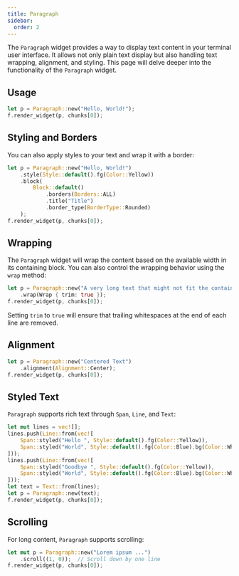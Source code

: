 ```yaml
---
title: Paragraph
sidebar:
  order: 2
---
```


The `Paragraph` widget provides a way to display text content in your terminal user interface. It
allows not only plain text display but also handling text wrapping, alignment, and styling. This
page will delve deeper into the functionality of the `Paragraph` widget.

## Usage

```rust
let p = Paragraph::new("Hello, World!");
f.render_widget(p, chunks[0]);
```

## Styling and Borders

You can also apply styles to your text and wrap it with a border:

```rust
let p = Paragraph::new("Hello, World!")
    .style(Style::default().fg(Color::Yellow))
    .block(
        Block::default()
            .borders(Borders::ALL)
            .title("Title")
            .border_type(BorderType::Rounded)
    );
f.render_widget(p, chunks[0]);
```

## Wrapping

The `Paragraph` widget will wrap the content based on the available width in its containing block.
You can also control the wrapping behavior using the `wrap` method:

```rust
let p = Paragraph::new("A very long text that might not fit the container...")
    .wrap(Wrap { trim: true });
f.render_widget(p, chunks[0]);
```

Setting `trim` to `true` will ensure that trailing whitespaces at the end of each line are removed.

## Alignment

```rust
let p = Paragraph::new("Centered Text")
    .alignment(Alignment::Center);
f.render_widget(p, chunks[0]);
```

## Styled Text

`Paragraph` supports rich text through `Span`, `Line`, and `Text`:

```rust
let mut lines = vec![];
lines.push(Line::from(vec![
    Span::styled("Hello ", Style::default().fg(Color::Yellow)),
    Span::styled("World", Style::default().fg(Color::Blue).bg(Color::White)),
]));
lines.push(Line::from(vec![
    Span::styled("Goodbye ", Style::default().fg(Color::Yellow)),
    Span::styled("World", Style::default().fg(Color::Blue).bg(Color::White)),
]));
let text = Text::from(lines);
let p = Paragraph::new(text);
f.render_widget(p, chunks[0]);
```

## Scrolling

For long content, `Paragraph` supports scrolling:

```rust
let mut p = Paragraph::new("Lorem ipsum ...")
    .scroll((1, 0));  // Scroll down by one line
f.render_widget(p, chunks[0]);
```
